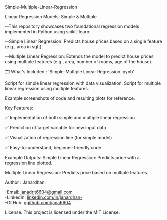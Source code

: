 Simple-Multiple-Linear-Regression

 Linear Regression Models: Simple & Multiple

 --This repository showcases two foundational regression models implemented in Python using scikit-learn:
 
 --Simple Linear Regression: Predicts house prices based on a single feature (e.g., area in sqft).
 
 --Multiple Linear Regression: Extends the model to predict house prices using multiple features (e.g., area, number of rooms, age of the house).

🗂️ What's Included :
 'Simple-Multiple Linear Regression.ipynb'
 
Script for simple linear regression with data visualization.
Script for multiple linear regression using multiple features.

Example screenshots of code and resulting plots for reference.

Key Features:

✅ Implementation of both simple and multiple linear regression

✅ Prediction of target variable for new input data

✅ Visualization of regression line (for simple model)

✅ Easy-to-understand, beginner-friendly code

Example Outputs:
Simple Linear Regression: Predicts price with a regression line plotted.

Multiple Linear Regression: Predicts price based on multiple features.

Author : Janardhan
  
-Email: janadrjt6604@gmail.com  
-LinkedIn: [linkedin.com/in/janardhan-](https://www.linkedin.com/in/janardhan-)  
-GitHub: [ggithub.com/jana6604](https://github.com/jana6604)

License:
This project is licensed under the MIT License.

